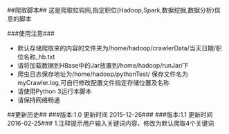 ##爬取脚本##
这是爬取拉钩网,指定职位(Hadoop,Spark,数据挖掘,数据分析)信息的脚本

###使用注意###
- 默认存储爬取来的内容的文件夹为/home/hadoop/crawlerData/当天日期/职位名称_hb.txt
- 请将加载数据到HBase中的Jar放置到/home/hadoop/runJar/下
- 爬虫日志保存地址为/home/hadoop/pythonTest/ 保存文件名为myCrawler.log,可自行修改配置文件指定存储位置及名称
- 请使用Python 3运行本脚本
- 请保持网络畅通

##更新历史##
###版本:1.0 更新时间 2015-12-26###
###版本:1.1 更新时间 2016-02-25###
1.注释提示用户输入关键词内容，修改为默认爬取4个关键词